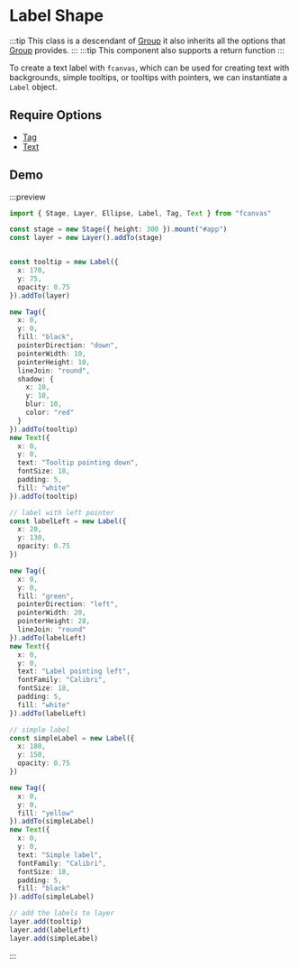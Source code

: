 # Label Shape

:::tip
This class is a descendant of [Group](/guide/essentials/Group) it also inherits all the options that [Group](/guide/essentials/Group) provides.
:::
:::tip
This component also supports a return function
:::

To create a text label with `fcanvas`, which can be used for creating text with backgrounds, simple tooltips, or tooltips with pointers, we can instantiate a `Label` object.

## Require Options

- [Tag](/guide/shapes/Tag)
- [Text](/guide/shapes/Text)

## Demo

:::preview
```ts
import { Stage, Layer, Ellipse, Label, Tag, Text } from "fcanvas"

const stage = new Stage({ height: 300 }).mount("#app")
const layer = new Layer().addTo(stage)


const tooltip = new Label({
  x: 170,
  y: 75,
  opacity: 0.75
}).addTo(layer)

new Tag({
  x: 0,
  y: 0,
  fill: "black",
  pointerDirection: "down",
  pointerWidth: 10,
  pointerHeight: 10,
  lineJoin: "round",
  shadow: {
    x: 10,
    y: 10,
    blur: 10,
    color: "red"
  }
}).addTo(tooltip)
new Text({
  x: 0,
  y: 0,
  text: "Tooltip pointing down",
  fontSize: 18,
  padding: 5,
  fill: "white"
}).addTo(tooltip)

// label with left pointer
const labelLeft = new Label({
  x: 20,
  y: 130,
  opacity: 0.75
})

new Tag({
  x: 0,
  y: 0,
  fill: "green",
  pointerDirection: "left",
  pointerWidth: 20,
  pointerHeight: 28,
  lineJoin: "round"
}).addTo(labelLeft)
new Text({
  x: 0,
  y: 0,
  text: "Label pointing left",
  fontFamily: "Calibri",
  fontSize: 18,
  padding: 5,
  fill: "white"
}).addTo(labelLeft)

// simple label
const simpleLabel = new Label({
  x: 180,
  y: 150,
  opacity: 0.75
})

new Tag({
  x: 0,
  y: 0,
  fill: "yellow"
}).addTo(simpleLabel)
new Text({
  x: 0,
  y: 0,
  text: "Simple label",
  fontFamily: "Calibri",
  fontSize: 18,
  padding: 5,
  fill: "black"
}).addTo(simpleLabel)

// add the labels to layer
layer.add(tooltip)
layer.add(labelLeft)
layer.add(simpleLabel)
```
:::
